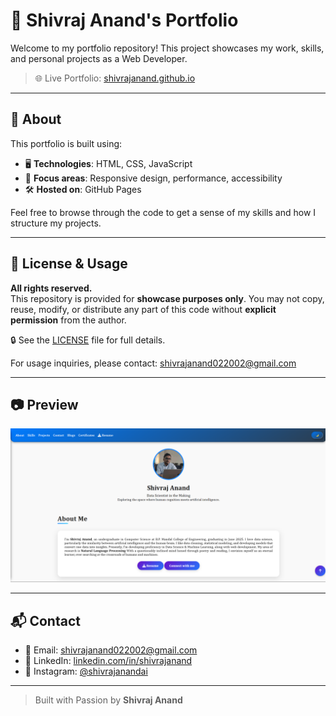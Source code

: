 # 💼 Shivraj Anand's Portfolio

Welcome to my portfolio repository! This project showcases my work, skills, and personal projects as a Web Developer.

> 🌐 Live Portfolio: [shivrajanand.github.io](https://shivrajanand.github.io)

---

## 📌 About

This portfolio is built using:
- 🖥️ **Technologies**: HTML, CSS, JavaScript
- 🎨 **Focus areas**: Responsive design, performance, accessibility
- 🛠️ **Hosted on**: GitHub Pages

Feel free to browse through the code to get a sense of my skills and how I structure my projects.

---

## 🚫 License & Usage

**All rights reserved.**  
This repository is provided for **showcase purposes only**. You may not copy, reuse, modify, or distribute any part of this code without **explicit permission** from the author.

🔒 See the [LICENSE](./LICENSE) file for full details.

For usage inquiries, please contact: [shivrajanand022002@gmail.com](mailto:shivrajanand022002@gmail.com)

---

## 📷 Preview

![Portfolio Screenshot](preview.png)

---

## 📬 Contact

- 📧 Email: [shivrajanand022002@gmail.com](mailto:shivrajanand022002@gmail.com)
- 💼 LinkedIn: [linkedin.com/in/shivrajanand](https://linkedin.com/in/shivrajanand)
- 📸 Instagram: [@shivrajanandai](https://instagram.com/shivrajanandai)

---

> Built with Passion by **Shivraj Anand**
